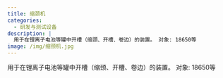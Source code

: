 ```yaml
---
title: 缩颈机
categories:
  - 研发与测试设备
description: |
  用于在锂离子电池等罐中开槽（缩颈、开槽、卷边）的装置。 对象: 18650等
image: /img/缩颈机.jpg
---
```

用于在锂离子电池等罐中开槽（缩颈、开槽、卷边）的装置。 对象: 18650等